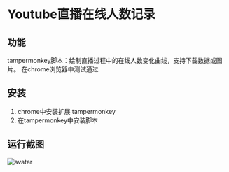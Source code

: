 # Youtube直播在线人数记录 #

功能
--
tampermonkey脚本：绘制直播过程中的在线人数变化曲线，支持下载数据或图片。
在chrome浏览器中测试通过

安装
--
1. chrome中安装扩展 tampermonkey
2. 在tampermonkey中安装脚本

运行截图
--
![avatar](https://github.com/artyyin/YoutubeLiveOnline/blob/master/screen.jpg?raw=true)

